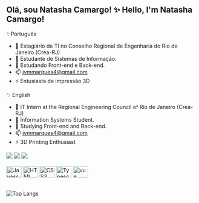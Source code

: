 ## Olá, sou Natasha Camargo! ✨ Hello, I'm Natasha Camargo!

✨Português
- 🔭 Estagiário de TI no Conselho Regional de Engenharia do Rio de Janeiro (Crea-RJ)
- 💬 Estudante de Sistemas de Informação.
- 🌱 Estudando Front-end e Back-end.
- 📫 jvmmarques4@gmail.com
- ⚡ Entusiasta de impressão 3D 
   
✨ English
- 🔭 IT Intern at the Regional Engineering Council of Rio de Janeiro (Crea-RJ)
- 💬 Information Systems Student.
- 🌱 Studying Front-end and Back-end.
- 📫 jvmmarques4@gmail.com
- ⚡ 3D Printing Enthusiast
  
<div style="display: inline_block;">
  <a href="https://natashacamargotech.github.io/natashacamargoportifolio/" target="_blank"><img src="https://img.shields.io/badge/Portfolio-ad130e?style=for-the-badge&logo=todoist&logoColor=white" target="_blank"></a>
  <a href = "mailto:natashacamargo.tech@gmail.com"><img src="https://img.shields.io/badge/-Gmail-%23333?style=for-the-badge&logo=gmail&logoColor=white" target="_blank"></a>
  <a href="https://www.linkedin.com/in/natashacamargo/" target="_blank"><img src="https://img.shields.io/badge/-LinkedIn-%230077B5?style=for-the-badge&logo=linkedin&logoColor=white" target="_blank"></a>
</div><br>
<div style="display: inline_block;">
  <img alt="Javascript" height="30" width="40" src="https://cdn.jsdelivr.net/gh/devicons/devicon@latest/icons/javascript/javascript-original.svg" />
  <img alt="HTML" height="30" width="40" src="https://cdn.jsdelivr.net/gh/devicons/devicon@latest/icons/html5/html5-original.svg" />
  <img alt="CSS3"  height="30" width="40" src="https://cdn.jsdelivr.net/gh/devicons/devicon@latest/icons/css3/css3-original.svg" />
  <img alt="Typescript"  height="30" width="40" src="https://cdn.jsdelivr.net/gh/devicons/devicon@latest/icons/typescript/typescript-original.svg" />
<!--   <img  alt="vue" height="30" width="40" src="https://cdn.jsdelivr.net/gh/devicons/devicon@latest/icons/vue/vue-original.svg" /> -->
  <img  alt="vue" height="30" width="40" src="https://cdn.jsdelivr.net/gh/devicons/devicon@latest/icons/java/java-original.svg" />
</div><br>

![Top Langs](https://github-readme-stats-git-masterrstaa-rickstaa.vercel.app/api/top-langs/?username=natashacamargotech&layout=compact&bg_color=000000&border_color=ffffff&title_color=FFF&text_color=FFF)

